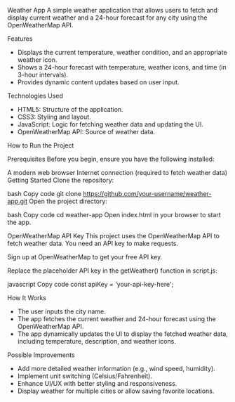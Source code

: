 Weather App
A simple weather application that allows users to fetch and display current weather and a 24-hour forecast for any city using the OpenWeatherMap API.

Features
- Displays the current temperature, weather condition, and an appropriate weather icon.
- Shows a 24-hour forecast with temperature, weather icons, and time (in 3-hour intervals).
- Provides dynamic content updates based on user input.

Technologies Used

- HTML5: Structure of the application.
- CSS3: Styling and layout.
- JavaScript: Logic for fetching weather data and updating the UI.
- OpenWeatherMap API: Source of weather data.

How to Run the Project

Prerequisites
Before you begin, ensure you have the following installed:

A modern web browser
Internet connection (required to fetch weather data)
Getting Started
Clone the repository:

bash
Copy code
git clone https://github.com/your-username/weather-app.git
Open the project directory:

bash
Copy code
cd weather-app
Open index.html in your browser to start the app.

OpenWeatherMap API Key
This project uses the OpenWeatherMap API to fetch weather data. You need an API key to make requests.

Sign up at OpenWeatherMap to get your free API key.

Replace the placeholder API key in the getWeather() function in script.js:

javascript
Copy code
const apiKey = 'your-api-key-here';

How It Works
- The user inputs the city name.
- The app fetches the current weather and 24-hour forecast using the OpenWeatherMap API.
- The app dynamically updates the UI to display the fetched weather data, including temperature, description, and weather icons.

Possible Improvements

- Add more detailed weather information (e.g., wind speed, humidity).
- Implement unit switching (Celsius/Fahrenheit).
- Enhance UI/UX with better styling and responsiveness.
- Display weather for multiple cities or allow saving favorite locations.
